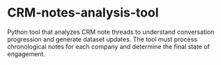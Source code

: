 # CRM-notes-analysis-tool
Python tool that analyzes CRM note threads to understand conversation progression and generate dataset updates. The tool must process chronological notes for each company and determine the final state of engagement.
